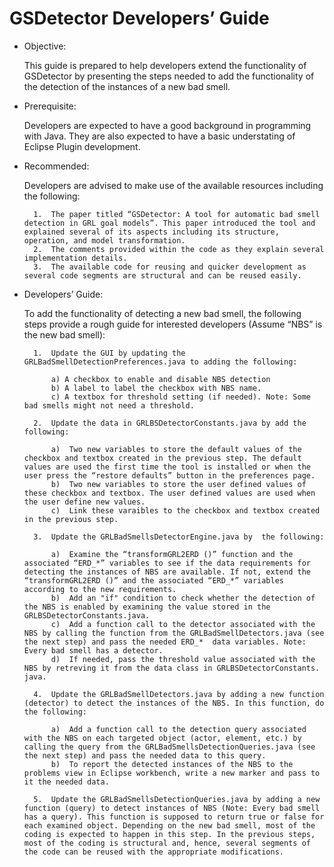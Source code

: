 # GSDetector Developers’ Guide

* Objective: 

 	This guide is prepared to help developers extend the functionality of GSDetector by presenting the steps needed to add the functionality of the detection of the instances of a new bad smell. 

* Prerequisite: 

	Developers are expected to have a good background in programming with Java. They are also expected to have a basic understating of Eclipse Plugin development. 

* Recommended:

	Developers are advised to make use of the available resources including the following:

		1.	The paper titled “GSDetector: A tool for automatic bad smell detection in GRL goal models”. This paper introduced the tool and explained several of its aspects including its structure, operation, and model transformation. 
		2.	The comments provided within the code as they explain several implementation details. 
		3.	The available code for reusing and quicker development as several code segments are structural and can be reused easily. 

* Developers’ Guide: 

    To add the functionality of detecting a new bad smell, the following steps provide a rough guide for interested developers (Assume “NBS” is the new bad smell):
    
		1.	Update the GUI by updating the GRLBadSmellDetectionPreferences.java to adding the following:
  
			a) A checkbox to enable and disable NBS detection  
			b) A label to label the checkbox with NBS name.
			c) A textbox for threshold setting (if needed). Note: Some bad smells might not need a threshold.
			
		2.	Update the data in GRLBSDetectorConstants.java by add the following:

			a)	Two new variables to store the default values of the checkbox and textbox created in the previous step. The default values are used the first time the tool is installed or when the user press the “restore defaults” button in the preferences page.
			b)	Two new variables to store the user defined values of these checkbox and textbox. The user defined values are used when the user define new values. 
			c)	Link these varaibles to the checkbox and textbox created in the previous step.
			
		3.	Update the GRLBadSmellsDetectorEngine.java by  the following:
	
			a)	Examine the “transformGRL2ERD ()” function and the associated “ERD_*” variables to see if the data requirements for detecting the instances of NBS are available. If not, extend the “transformGRL2ERD ()” and the associated “ERD_*” variables according to the new requirements. 
			b)	Add an "if" condition to check whether the detection of the NBS is enabled by examining the value stored in the GRLBSDetectorConstants.java. 
			c)	Add a function call to the detector associated with the NBS by calling the function from the GRLBadSmellDetectors.java (see the next step) and pass the needed ERD_*  data variables. Note: Every bad smell has a detector.
			d)	If needed, pass the threshold value associated with the NBS by retreving it from the data class in GRLBSDetectorConstants. java.
			
		4.	Update the GRLBadSmellDetectors.java by adding a new function (detector) to detect the instances of the NBS. In this function, do the following: 
	
			a)	Add a function call to the detection query associated with the NBS on each targeted object (actor, element, etc.) by calling the query from the GRLBadSmellsDetectionQueries.java (see the next step) and pass the needed data to this query. 
			b)	To report the detected instances of the NBS to the problems view in Eclipse workbench, write a new marker and pass to it the needed data.
			
		5.	Update the GRLBadSmellsDetectionQueries.java by adding a new function (query) to detect instances of NBS (Note: Every bad smell has a query). This function is supposed to return true or false for each examined object. Depending on the new bad smell, most of the coding is expected to happen in this step. In the previous steps, most of the coding is structural and, hence, several segments of the code can be reused with the appropriate modifications. 

